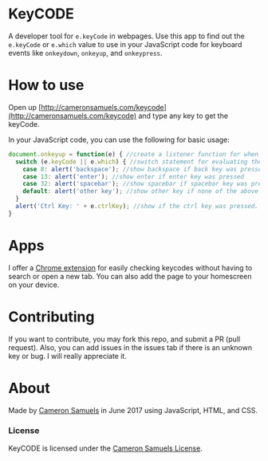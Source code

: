 # KeyCODE
A developer tool for `e.keyCode` in webpages. Use this app to find out the `e.keyCode` or `e.which` value to use in your JavaScript code for keyboard events like `onkeydown`, `onkeyup`, and `onkeypress`.
# How to use
Open up [http://cameronsamuels.com/keycode](http://cameronsamuels.com/keycode) and type any key to get the keyCode.

In your JavaScript code, you can use the following for basic usage:
```javascript
document.onkeyup = function(e) { //create a listener function for when a key is lifted up
  switch (e.keyCode || e.which) { //switch statement for evaluating the keyCode
    case 8: alert('backspace'); //show backspace if back key was pressed
    case 13: alert('enter'); //show enter if enter key was pressed
    case 32: alert('spacebar'); //show spacebar if spacebar key was pressed
    default: alert('other key'); //show other key if none of the above
  }
  alert('Ctrl Key: ' + e.ctrlKey); //show if the ctrl key was pressed. Try other modifiers too
}
```
# Apps
I offer a [Chrome extension](https://goo.gl/eQfc6p) for easily checking keycodes without having to search or open a new tab. You can also add the page to your homescreen on your device.
# Contributing
If you want to contribute, you may fork this repo, and submit a PR (pull request). Also, you can add issues in the issues tab if there is an unknown key or bug. I will really appreciate it.
# About
Made by [Cameron Samuels](http://cameronsamuels.com) in June 2017 using JavaScript, HTML, and CSS.
### License
KeyCODE is licensed under the [Cameron Samuels License](LICENSE).
